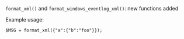 `format_xml()` and `format_windows_eventlog_xml()`: new functions added

Example usage:
```
$MSG = format_xml({"a":{"b":"foo"}});
```
